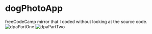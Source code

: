 # dogPhotoApp
freeCodeCamp mirror that I coded without looking at the source code.
![dpaPartOne](https://github.com/ericperez13/dogPhotoApp/assets/137220167/c188cb18-923b-45e5-bdce-62086591d044)
![dpaPartTwo](https://github.com/ericperez13/dogPhotoApp/assets/137220167/7c553f25-a699-484f-8c2a-0956d13d0bbc)
